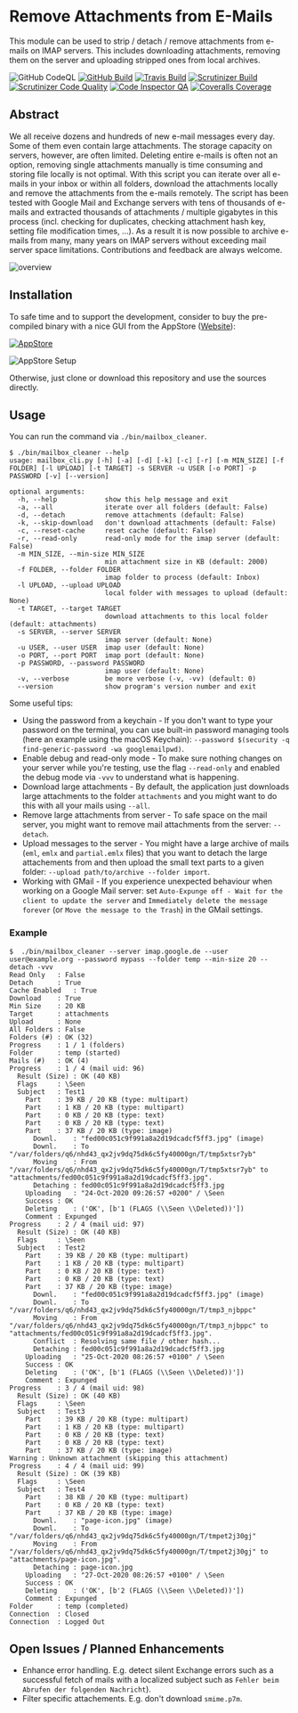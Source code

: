 # Remove Attachments from E-Mails

This module can be used to strip / detach / remove attachments from e-mails on IMAP servers. This includes downloading attachments, removing them on the server and uploading stripped ones from local archives.

![GitHub CodeQL](https://github.com/AlexanderWillner/MailboxCleanup/workflows/CodeQL/badge.svg)
[![GitHub Build](https://github.com/AlexanderWillner/MailboxCleanup/workflows/Build-Test/badge.svg)](https://github.com/AlexanderWillner/MailboxCleanup/actions?query=workflow%3ABuild-Test)
[![Travis Build](https://travis-ci.org/AlexanderWillner/MailboxCleanup.svg?branch=main)](https://travis-ci.org/AlexanderWillner/MailboxCleanup)
[![Scrutinizer Build](https://scrutinizer-ci.com/g/AlexanderWillner/MailboxCleanup/badges/build.png?b=main)](https://scrutinizer-ci.com/g/AlexanderWillner/MailboxCleanup/build-status/main)
[![Scrutinizer Code Quality](https://scrutinizer-ci.com/g/AlexanderWillner/MailboxCleanup/badges/quality-score.png?b=main)](https://scrutinizer-ci.com/g/AlexanderWillner/MailboxCleanup/?branch=main)
[![Code Inspector QA](https://www.code-inspector.com/project/15204/status/svg)](https://frontend.code-inspector.com/)
[![Coveralls Coverage](https://coveralls.io/repos/github/AlexanderWillner/MailboxCleanup/badge.svg)](https://coveralls.io/github/AlexanderWillner/MailboxCleanup)

## Abstract

We all receive dozens and hundreds of new e-mail messages every day. Some of them even contain large attachments. The storage capacity on servers, however, are often limited. Deleting entire e-mails is often not an option, removing single attachments manually is time consuming and storing file locally is not optimal. With this script you can iterate over all e-mails in your inbox or within all folders, download the attachments locally and remove the attachments from the e-mails remotely. The script has been tested with Google Mail and Exchange servers with tens of thousands of e-mails and extracted thousands of attachments / multiple gigabytes in this process (incl. checking for duplicates, checking attachment hash key, setting file modification times, ...). As a result it is now possible to archive e-mails from many, many years on IMAP servers without exceeding mail server space limitations. Contributions and feedback are always welcome.

![overview](https://mailboxcleanup.netcee.de/images/MailboxCleanup-Start-Dark.png)

## Installation

To safe time and to support the development, consider to buy the pre-compiled binary with a nice GUI from the AppStore ([Website](https://mailboxcleanup.netcee.de)):

[![AppStore](https://mailboxcleanup.netcee.de/images/download_appstore-black.png)](https://apps.apple.com/de/app/mailboxcleanup/id1546570942?l=en&mt=12&UO=MailboxCleanup.app)

![AppStore Setup](https://mailboxcleanup.netcee.de/images/MailboxCleanup-AppStore-Setup.jpg)

Otherwise, just clone or download this repository and use the sources directly.

## Usage

You can run the command via `./bin/mailbox_cleaner`.

```shell
$ ./bin/mailbox_cleaner --help
usage: mailbox_cli.py [-h] [-a] [-d] [-k] [-c] [-r] [-m MIN_SIZE] [-f FOLDER] [-l UPLOAD] [-t TARGET] -s SERVER -u USER [-o PORT] -p PASSWORD [-v] [--version]

optional arguments:
  -h, --help            show this help message and exit
  -a, --all             iterate over all folders (default: False)
  -d, --detach          remove attachments (default: False)
  -k, --skip-download   don't download attachments (default: False)
  -c, --reset-cache     reset cache (default: False)
  -r, --read-only       read-only mode for the imap server (default: False)
  -m MIN_SIZE, --min-size MIN_SIZE
                        min attachment size in KB (default: 2000)
  -f FOLDER, --folder FOLDER
                        imap folder to process (default: Inbox)
  -l UPLOAD, --upload UPLOAD
                        local folder with messages to upload (default: None)
  -t TARGET, --target TARGET
                        download attachments to this local folder (default: attachments)
  -s SERVER, --server SERVER
                        imap server (default: None)
  -u USER, --user USER  imap user (default: None)
  -o PORT, --port PORT  imap port (default: None)
  -p PASSWORD, --password PASSWORD
                        imap user (default: None)
  -v, --verbose         be more verbose (-v, -vv) (default: 0)
  --version             show program's version number and exit
```

Some useful tips:

- Using the password from a keychain - If you don't want to type your password on the terminal, you can use built-in password managing tools (here an example using the macOS Keychain): `--password $(security -q find-generic-password -wa googlemailpwd)`.
- Enable debug and read-only mode - To make sure nothing changes on your server while you're testing, use the flag `--read-only` and enabled the debug mode via `-vvv` to understand what is happening.
- Download large attachments - By default, the application just downloads large attachments to the folder `attachments` and you might want to do this with all your mails using `--all`.
- Remove large attachments from server - To safe space on the mail server, you might want to remove mail attachments from the server: `--detach`.
- Upload messages to the server - You might have a large archive of mails (`eml`, `emlx` and `partial.emlx` files) that you want to detach the large attachements from and then upload the small text parts to a given folder: `--upload path/to/archive --folder import`.
- Working with GMail - If you experience unexpected behaviour when working on a Google Mail server: set `Auto-Expunge off - Wait for the client to update the server` and `Immediately delete the message forever` (or `Move the message to the Trash`) in the GMail settings.

### Example

```shell
$  ./bin/mailbox_cleaner --server imap.google.de --user user@example.org --password mypass --folder temp --min-size 20 --detach -vvv
Read Only	: False
Detach		: True
Cache Enabled	: True
Download	: True
Min Size	: 20 KB
Target		: attachments
Upload		: None
All Folders	: False
Folders (#)	: OK (32)
Progress	: 1 / 1 (folders)
Folder		: temp (started)
Mails (#)	: OK (4)
Progress	: 1 / 4 (mail uid: 96)
  Result (Size)	: OK (40 KB)
  Flags		: \Seen
  Subject	: Test1
    Part	: 39 KB / 20 KB (type: multipart)
    Part	: 1 KB / 20 KB (type: multipart)
    Part	: 0 KB / 20 KB (type: text)
    Part	: 0 KB / 20 KB (type: text)
    Part	: 37 KB / 20 KB (type: image)
      Downl.	: "fed00c051c9f991a8a2d19dcadcf5ff3.jpg" (image)
      Downl.	: To "/var/folders/q6/nhd43_qx2jv9dq75dk6c5fy40000gn/T/tmp5xtsr7yb"
      Moving	: From "/var/folders/q6/nhd43_qx2jv9dq75dk6c5fy40000gn/T/tmp5xtsr7yb" to "attachments/fed00c051c9f991a8a2d19dcadcf5ff3.jpg".
      Detaching	: fed00c051c9f991a8a2d19dcadcf5ff3.jpg
    Uploading	: "24-Oct-2020 09:26:57 +0200" / \Seen
    Success	: OK
    Deleting	: ('OK', [b'1 (FLAGS (\\Seen \\Deleted))'])
    Comment	: Expunged
Progress	: 2 / 4 (mail uid: 97)
  Result (Size)	: OK (40 KB)
  Flags		: \Seen
  Subject	: Test2
    Part	: 39 KB / 20 KB (type: multipart)
    Part	: 1 KB / 20 KB (type: multipart)
    Part	: 0 KB / 20 KB (type: text)
    Part	: 0 KB / 20 KB (type: text)
    Part	: 37 KB / 20 KB (type: image)
      Downl.	: "fed00c051c9f991a8a2d19dcadcf5ff3.jpg" (image)
      Downl.	: To "/var/folders/q6/nhd43_qx2jv9dq75dk6c5fy40000gn/T/tmp3_njbppc"
      Moving	: From "/var/folders/q6/nhd43_qx2jv9dq75dk6c5fy40000gn/T/tmp3_njbppc" to "attachments/fed00c051c9f991a8a2d19dcadcf5ff3.jpg".
      Conflict	: Resolving same file / other hash...
      Detaching	: fed00c051c9f991a8a2d19dcadcf5ff3.jpg
    Uploading	: "25-Oct-2020 08:26:57 +0100" / \Seen
    Success	: OK
    Deleting	: ('OK', [b'1 (FLAGS (\\Seen \\Deleted))'])
    Comment	: Expunged
Progress	: 3 / 4 (mail uid: 98)
  Result (Size)	: OK (40 KB)
  Flags		: \Seen
  Subject	: Test3
    Part	: 39 KB / 20 KB (type: multipart)
    Part	: 1 KB / 20 KB (type: multipart)
    Part	: 0 KB / 20 KB (type: text)
    Part	: 0 KB / 20 KB (type: text)
    Part	: 37 KB / 20 KB (type: image)
Warning	: Unknown attachment (skipping this attachment)
Progress	: 4 / 4 (mail uid: 99)
  Result (Size)	: OK (39 KB)
  Flags		: \Seen
  Subject	: Test4
    Part	: 38 KB / 20 KB (type: multipart)
    Part	: 0 KB / 20 KB (type: text)
    Part	: 37 KB / 20 KB (type: image)
      Downl.	: "page-icon.jpg" (image)
      Downl.	: To "/var/folders/q6/nhd43_qx2jv9dq75dk6c5fy40000gn/T/tmpet2j30gj"
      Moving	: From "/var/folders/q6/nhd43_qx2jv9dq75dk6c5fy40000gn/T/tmpet2j30gj" to "attachments/page-icon.jpg".
      Detaching	: page-icon.jpg
    Uploading	: "27-Oct-2020 08:26:57 +0100" / \Seen
    Success	: OK
    Deleting	: ('OK', [b'2 (FLAGS (\\Seen \\Deleted))'])
    Comment	: Expunged
Folder		: temp (completed)
Connection	: Closed
Connection	: Logged Out
```



## Open Issues / Planned Enhancements

* Enhance error handling. E.g. detect silent Exchange errors such as a successful fetch of mails with a localized subject such as `Fehler beim Abrufen der folgenden Nachricht`).
* Filter specific attachements. E.g. don't download `smime.p7m`.

